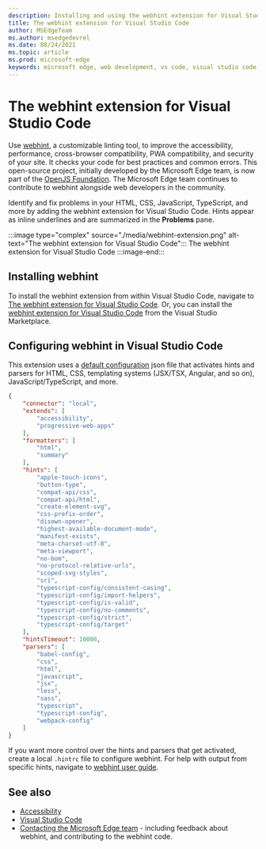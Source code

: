 ```yaml
---
description: Installing and using the webhint extension for Visual Studio Code.
title: The webhint extension for Visual Studio Code
author: MSEdgeTeam
ms.author: msedgedevrel
ms.date: 08/24/2021
ms.topic: article
ms.prod: microsoft-edge
keywords: microsoft edge, web development, vs code, visual studio code, webhint
---
```

# The webhint extension for Visual Studio Code

Use [webhint][WebhintMain], a customizable linting tool, to improve the accessibility, performance, cross-browser compatibility, PWA compatibility, and security of your site.  It checks your code for best practices and common errors. This open-source project, initially developed by the Microsoft Edge team, is now part of the [OpenJS Foundation][OpenjsFoundation].  The Microsoft Edge team continues to contribute to webhint alongside web developers in the community.

Identify and fix problems in your HTML, CSS, JavaScript, TypeScript, and more by adding the webhint extension for Visual Studio Code.  Hints appear as inline underlines and are summarized in the **Problems** pane.

:::image type="complex" source="./media/webhint-extension.png" alt-text="The webhint extension for Visual Studio Code":::
   The webhint extension for Visual Studio Code
:::image-end:::


<!-- ====================================================================== -->
## Installing webhint

To install the webhint extension from within Visual Studio Code, navigate to [The webhint extension for Visual Studio Code](index.md#the-webhint-extension-for-visual-studio-code). <!-- in the article _Visual Studio Code overview_. -->  Or, you can install the [webhint extension for Visual Studio Code][VisualstudioMarketplaceWebhint] from the Visual Studio Marketplace.


<!-- ====================================================================== -->
## Configuring webhint in Visual Studio Code

This extension uses a [default configuration][GithubWebhintioIndexjson] json file that activates hints and parsers for HTML, CSS, templating systems \(JSX/TSX, Angular, and so on\), JavaScript/TypeScript, and more.

```json
{
    "connector": "local",
    "extends": [
        "accessibility",
        "progressive-web-apps"
    ],
    "formatters": [
        "html",
        "summary"
    ],
    "hints": [
        "apple-touch-icons",
        "button-type",
        "compat-api/css",
        "compat-api/html",
        "create-element-svg",
        "css-prefix-order",
        "disown-opener",
        "highest-available-document-mode",
        "manifest-exists",
        "meta-charset-utf-8",
        "meta-viewport",
        "no-bom",
        "no-protocol-relative-urls",
        "scoped-svg-styles",
        "sri",
        "typescript-config/consistent-casing",
        "typescript-config/import-helpers",
        "typescript-config/is-valid",
        "typescript-config/no-comments",
        "typescript-config/strict",
        "typescript-config/target"
    ],
    "hintsTimeout": 10000,
    "parsers": [
        "babel-config",
        "css",
        "html",
        "javascript",
        "jsx",
        "less",
        "sass",
        "typescript",
        "typescript-config",
        "webpack-config"
    ]
}
```

If you want more control over the hints and parsers that get activated, create a local `.hintrc` file to configure webhint.  For help with output from specific hints, navigate to [webhint user guide][WebhintDocsUserguideConfiguringSummary].


<!-- ====================================================================== -->
## See also

*  [Accessibility][AccessibilityIndex]
*  [Visual Studio Code][VisualstudiocodeIndex]
*  [Contacting the Microsoft Edge team][Contact] - including feedback about webhint, and contributing to the webhint code.


<!-- ====================================================================== -->
<!-- links -->
[Contact]: ../contact.md "Contacting the Microsoft Edge team | Microsoft Edge Developer documentation"
[AccessibilityIndex]: /microsoft-edge/accessibility "Accessibility | Microsoft Docs"
[VisualstudiocodeIndex]: /microsoft-edge/visual-studio-code/index "Visual Studio Code | Microsoft Docs"
<!-- external links -->
[GithubWebhintio]: https://github.com/webhintio/hint "webhint | GitHub"
[GithubWebhintioExtensionVscodeContributing]: https://github.com/webhintio/hint/blob/master/packages/extension-vscode/CONTRIBUTING.md "Contributing - webhint | GitHub"
[GithubWebhintioIndexjson]: https://github.com/webhintio/hint/blob/master/packages/configuration-development/index.json "index.json - webhintio/hint | GitHub"
[GithubWebhintioIssuesNew]: https://github.com/webhintio/hint/issues/new "New Issues - webhintio/hint | GitHub"

[VisualstudioMarketplaceWebhint]: https://marketplace.visualstudio.com/items?itemName=webhint.vscode-webhint "webhint | Visual Studio Marketplace"

[OpenjsFoundation]: https://openjsf.org "OpenJS Foundation"

[WebhintDocsUserguideConfiguringSummary]: https://webhint.io/docs/user-guide/configuring-webhint/summary "Configuring Webhint | webhint Documentation"
[WebhintMain]: https://webhint.io "webhint"
